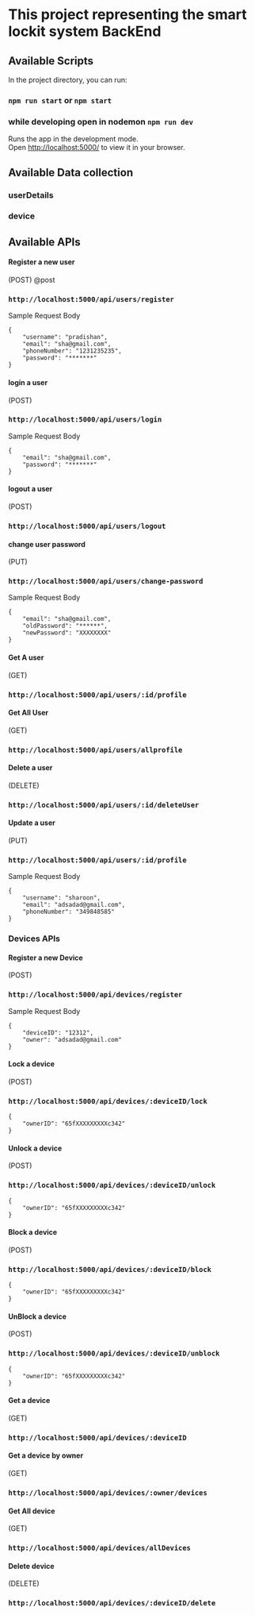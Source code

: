 # This project representing the smart lockit system BackEnd

## Available Scripts

In the project directory, you can run:

### `npm run start` or `npm start`

### while developing open in nodemon `npm run dev`

Runs the app in the development mode.\
Open [http://localhost:5000/](http://localhost:5000/) to view it in your browser.

## Available Data collection

### userDetails

### device

## Available APIs

#### Register a new user

(POST)
@post
### `http://localhost:5000/api/users/register`

Sample Request Body

```
{
    "username": "pradishan",
    "email": "sha@gmail.com",
    "phoneNumber": "1231235235",
    "password": "*******"
}
```

#### login a user

(POST)
### `http://localhost:5000/api/users/login`

Sample Request Body

```
{
    "email": "sha@gmail.com",
    "password": "*******"
}
```
#### logout a user

(POST)
### `http://localhost:5000/api/users/logout`

#### change user password

(PUT)
### `http://localhost:5000/api/users/change-password`

Sample Request Body 

```
{
    "email": "sha@gmail.com",
    "oldPassword": "******",
    "newPassword": "XXXXXXXX"
}
```

#### Get A user

(GET)
### `http://localhost:5000/api/users/:id/profile`

#### Get All User

(GET)
### `http://localhost:5000/api/users/allprofile`

#### Delete a user

(DELETE)
### `http://localhost:5000/api/users/:id/deleteUser`

#### Update a user

(PUT)
### `http://localhost:5000/api/users/:id/profile`

Sample Request Body 

```
{
    "username": "sharoon",
    "email": "adsadad@gmail.com",
    "phoneNumber": "349848585"
}
```

### Devices APIs

#### Register a new Device
(POST)
### `http://localhost:5000/api/devices/register`

Sample Request Body

```
{
    "deviceID": "12312",
    "owner": "adsadad@gmail.com"
}
```

#### Lock a device

(POST)
### `http://localhost:5000/api/devices/:deviceID/lock`

```
{
    "ownerID": "65fXXXXXXXXXc342"
}
```

#### Unlock a device

(POST)
### `http://localhost:5000/api/devices/:deviceID/unlock`

```
{
    "ownerID": "65fXXXXXXXXXc342"
}
```

#### Block a device

(POST)
### `http://localhost:5000/api/devices/:deviceID/block`

```
{
    "ownerID": "65fXXXXXXXXXc342"
}
```

#### UnBlock a device

(POST)
### `http://localhost:5000/api/devices/:deviceID/unblock`

```
{
    "ownerID": "65fXXXXXXXXXc342"
}
```

#### Get a device

(GET)
### `http://localhost:5000/api/devices/:deviceID`

#### Get a device by owner

(GET)
### `http://localhost:5000/api/devices/:owner/devices`

#### Get All device

(GET)
### `http://localhost:5000/api/devices/allDevices`

#### Delete device

(DELETE)
### `http://localhost:5000/api/devices/:deviceID/delete`

